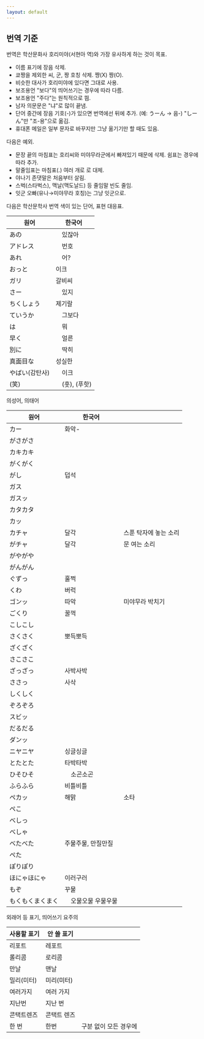 ```yaml
---
layout: default
---
```


## 번역 기준

번역은 학산문화사 호리미야(서현아 역)와 가장 유사하게 하는 것이 목표.

- 이름 표기에 장음 삭제.
- 쿄짱을 제외한 씨, 군, 짱 호칭 삭제. 쨩(X) 짱(O).
- 비슷한 대사가 호리미야에 있다면 그대로 사용.
- 보조용언 "보다"의 띄어쓰기는 경우에 따라 다름.
- 보조용언 "주다"는 원칙적으로 띔.
- 남자 의문문은 "냐"로 많이 끝냄.
- 단어 중간에 장음 기호(-)가 있으면 번역에선 뒤에 추가. (예: うーん → 음-) "しーん"만 "조-용"으로 옮김.
- 휴대폰 메일은 일부 문자로 바꾸지만 그냥 옮기기만 할 때도 있음.

다음은 예외.

- 문장 끝의 마침표는 호리씨와 미야무라군에서 빠져있기 때문에 삭제. 쉼표는 경우에 따라 추가.
- 말줄임표는 마침표(.) 여러 개로 로 대체.
- 야나기 존댓말은 처음부터 살림.
- 스벅(스타벅스), 맥날(맥도날드) 등 줄임말 빈도 줄임.
- 잇군 오빠(유나→미야무라 호칭)는 그냥 잇군으로.

다음은 학산문학사 번역 색이 있는 단어, 표현 대응표.

| 원어           | 한국어         |
| -------------- | -------------- |
| あの           | 　있잖아       |
| アドレス       | 　번호         |
| あれ           | 　어?          |
| おっと         | 이크           |
| ガリ           | 갈비씨         |
| さー           | 　있지         |
| ちくしょう     | 제기랄         |
| ていうか       | 　그보다       |
| は             | 　뭐           |
| 早く           | 　얼른         |
| 別に           | 　딱히         |
| 真面目な       | 성실한         |
| やばい(감탄사) | 　이크         |
| (笑)           | 　(훗), (푸핫) |

의성어, 의태어

| 원어             | 한국어              |                       |
| ---------------- | ------------------- | --------------------- |
| カー             | 화악-               |                       |
| がさがさ         |                     |                       |
| カキカキ         |                     |                       |
| がくがく         |                     |                       |
| がし             | 덥석                |                       |
| ガス             |                     |                       |
| ガスッ           |                     |                       |
| カタカタ         |                     |                       |
| カッ             |                     |                       |
| カチャ           | 달각                | 스푼 탁자에 놓는 소리 |
| がチャ           | 달각                | 문 여는 소리          |
| がやがや         | 　                  | 　                    |
| がんがん         |                     |                       |
| ぐずっ           | 훌쩍                |                       |
| くわ             | 버럭                |                       |
| ゴンッ           | 따악                | 미야무라 박치기       |
| ごくり           | 꿀꺽                |                       |
| こしこし         |                     |                       |
| さくさく         | 뽀득뽀득            |                       |
| ざくざく         |                     |                       |
| さこさこ         |                     |                       |
| ざっざっ         | 사박사박            |                       |
| ささっ           | 사삭                |                       |
| しくしく         |                     |                       |
| ぞろぞろ         |                     |                       |
| スビッ           |                     |                       |
| だるだる         |                     |                       |
| ダンッ           |                     |                       |
| ニヤニヤ         | 싱글싱글            |                       |
| とたとた         | 타박타박            |                       |
| ひそひそ         | 　소곤소곤          |                       |
| ふらふら         | 비틀비틀            |                       |
| ぺカッ           | 해맑                | 소타                  |
| ぺこ             |                     |                       |
| べしっ           |                     |                       |
| べしゃ           |                     |                       |
| べたべた         | 주물주물, 만질만질  |                       |
| ぺた             |                     |                       |
| ぽりぽり         |                     |                       |
| ほにゃほにゃ     | 이러구러            |                       |
| もぞ             | 꾸물                |                       |
| もくもくまくまく | 　오물오물 우물우물 |                       |

외래어 등 표기, 띄어쓰기 요주의

| 사용할 표기 | 안 쓸 표기  |                       |
| ----------- | ----------- | --------------------- |
| 리포트      | 레포트      |                       |
| 롤리콤      | 로리콤      |                       |
| 만날        | 맨날        |                       |
| 밀리(미터)  | 미리(미터)  |                       |
| 여러가지    | 여러 가지   |                       |
| 지난번      | 지난 번     |                       |
| 콘택트렌즈  | 콘택트 렌즈 |                       |
| 한 번       | 한번        | 구분 없이 모든 경우에 |
